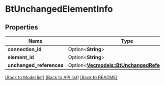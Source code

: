# BtUnchangedElementInfo

## Properties

Name | Type | Description | Notes
------------ | ------------- | ------------- | -------------
**connection_id** | Option<**String**> |  | [optional]
**element_id** | Option<**String**> |  | [optional]
**unchanged_references** | Option<[**Vec<models::BtUnchangedReferenceInfo>**](BTUnchangedReferenceInfo.md)> |  | [optional]

[[Back to Model list]](../README.md#documentation-for-models) [[Back to API list]](../README.md#documentation-for-api-endpoints) [[Back to README]](../README.md)


